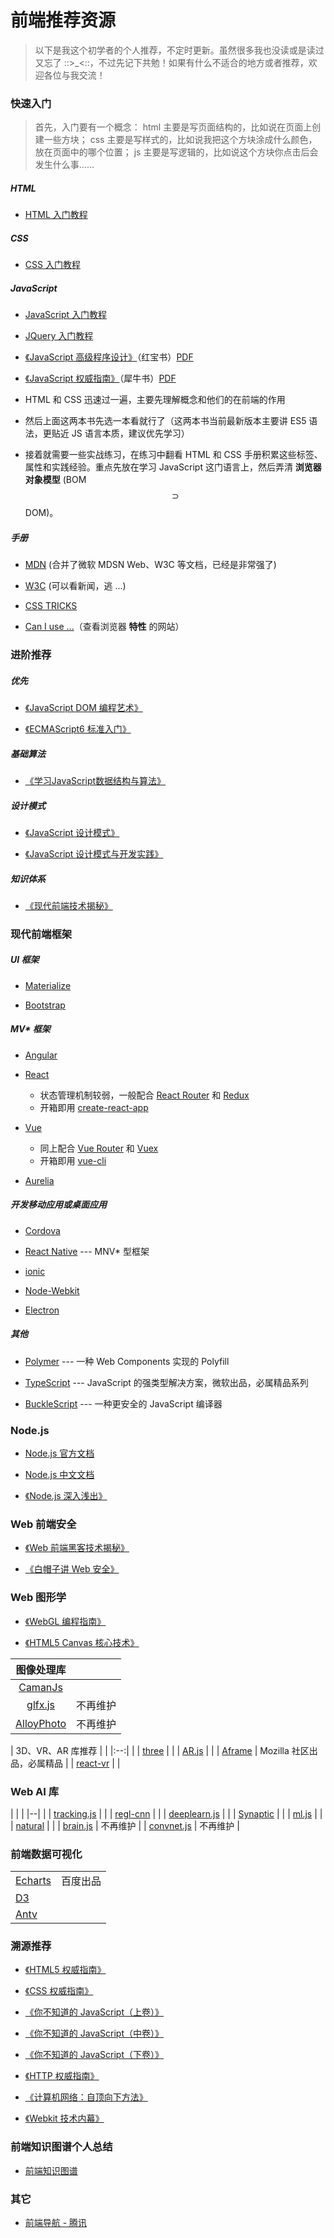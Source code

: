 # 前端推荐资源

> 以下是我这个初学者的个人推荐，不定时更新。虽然很多我也没读或是读过又忘了 ::>\_<::，不过先记下共勉！如果有什么不适合的地方或者推荐，欢迎各位与我交流！


### 快速入门

> 首先，入门要有一个概念：
> html 主要是写页面结构的，比如说在页面上创建一些方块；
> css 主要是写样式的，比如说我把这个方块涂成什么颜色，放在页面中的哪个位置；
> js 主要是写逻辑的，比如说这个方块你点击后会发生什么事......

##### HTML

- [HTML 入门教程](http://www.runoob.com/html/html-tutorial.html)

##### CSS

- [CSS 入门教程](http://www.runoob.com/css/css-tutorial.html)

##### JavaScript

- [JavaScript 入门教程](http://www.runoob.com/js/js-tutorial.html)

- [JQuery 入门教程](http://www.runoob.com/jquery/jquery-tutorial.html)

- [《JavaScript 高级程序设计》](https://book.douban.com/subject/10546125/)（红宝书）[PDF](http://note.youdao.com/noteshare?id=7ce6a29ea631d4ec477c64ba1b0ddcbe)

- [《JavaScript 权威指南》](https://book.douban.com/subject/10549733/)（犀牛书）[PDF](http://note.youdao.com/noteshare?id=4a0fe0dd3a60161f9f2da8edbe00c4df)


* HTML 和 CSS 迅速过一遍，主要先理解概念和他们的在前端的作用

* 然后上面这两本书先选一本看就行了（这两本书当前最新版本主要讲 ES5 语法，更贴近 JS 语言本质，建议优先学习）

* 接着就需要一些实战练习，在练习中翻看 HTML 和 CSS 手册积累这些标签、属性和实践经验。重点先放在学习 JavaScript 这门语言上，然后弄清 **浏览器对象模型** (BOM $$\supset$$ DOM)。


##### 手册

- [MDN](https://developer.mozilla.org/zh-CN/) (合并了微软 MDSN Web、W3C 等文档，已经是非常强了)

- [W3C](https://www.w3.org) (可以看新闻，逃 ...)

- [CSS TRICKS](https://css-tricks.com/almanac/)

- [Can I use ...](https://caniuse.com/#home)（查看浏览器 **特性** 的网站）


### 进阶推荐

##### 优先

- [《JavaScript DOM 编程艺术》](https://book.douban.com/subject/6038371/)

- [《ECMAScript6 标准入门》](http://es6.ruanyifeng.com)


##### 基础算法

- [《学习JavaScript数据结构与算法》](https://book.douban.com/subject/27129352/)

##### 设计模式

- [《JavaScript 设计模式》](https://book.douban.com/subject/26589719/)

- [《JavaScript 设计模式与开发实践》](https://book.douban.com/subject/26382780/)

##### 知识体系

- [《现代前端技术揭秘》](https://book.douban.com/subject/27021790/)


### 现代前端框架

##### UI 框架

- [Materialize](http://materializecss.com/)

- [Bootstrap](https://v4.bootcss.com/)

##### MV* 框架

- [Angular](https://angular.io)

- [React](https://reactjs.org/) 
  - 状态管理机制较弱，一般配合 [React Router]() 和 [Redux]()
  - 开箱即用 [create-react-app](https://github.com/facebookincubator/create-react-app)

- [Vue](https://cn.vuejs.org/index.html) 
  - 同上配合 [Vue Router]() 和 [Vuex]()
  - 开箱即用 [vue-cli](https://github.com/vuejs/vue-cli)

- [Aurelia](http://aurelia.io/)


##### 开发移动应用或桌面应用

- [Cordova](https://cordova.apache.org/)

- [React Native](https://facebook.github.io/react-native/) --- MNV* 型框架

- [ionic](https://ionicframework.com/)

- [Node-Webkit](https://nwjs.io/)

- [Electron](https://electronjs.org/)


##### 其他

- [Polymer](https://www.polymer-project.org/) --- 一种 Web Components 实现的 Polyfill

- [TypeScript](https://www.tslang.cn/) --- JavaScript 的强类型解决方案，微软出品，必属精品系列

- [BuckleScript](https://bucklescript.github,io) --- 一种更安全的 JavaScript 编译器


### Node.js

- [Node.js 官方文档](https://nodejs.org/dist/latest-v8.x/docs/api/)

- [Node.js 中文文档](http://nodejs.cn/api/)

- [《Node.js 深入浅出》](https://book.douban.com/subject/25768396/)


### Web 前端安全

- [《Web 前端黑客技术揭秘》](https://book.douban.com/subject/20451827/)

- [《白帽子讲 Web 安全》](https://book.douban.com/subject/25910557/)


### Web 图形学

- [《WebGL 编程指南》](https://book.douban.com/subject/25909351/)

- [《HTML5 Canvas 核心技术》](https://book.douban.com/subject/24533314/)

| 图像处理库 | |
|:--:|:--:|
| [CamanJs](http://camanjs.com/) | |
| [glfx.js](http://evanw.github.io/glfx.js/) | 不再维护 |
| [AlloyPhoto](http://alloyteam.github.io/AlloyPhoto/) | 不再维护 |

| 3D、VR、AR 库推荐 | |
|:--:| |
| [three]() | |
| [AR.js](https://github.com/jeromeetienne/AR.js) | |
| [Aframe](https://github.com/aframevr/aframe) | Mozilla 社区出品，必属精品 |
| [react-vr](https://github.com/facebook/react-vr) | |


### Web AI 库

|  | |
|--| |
| [tracking.js](https://trackingjs.com/) | |
| [regl-cnn](https://erkaman.github.io/regl-cnn/src/demo.html) | |
| [deeplearn.js](https://deeplearnjs.org/) | |
| [Synaptic](http://caza.la/synaptic/#/) | |
| [ml.js](https://github.com/mljs/ml) | |
| [natural](https://github.com/NaturalNode/natural) | |
| [brain.js](https://github.com/harthur/brain) | 不再维护 |
| [convnet.js](https://github.com/karpathy/convnetjs) | 不再维护 |

### 前端数据可视化

|  |  |
|--|--|
| [Echarts](http://echarts.baidu.com/) | 百度出品 |
| [D3](https://www.google.com.hk/search?q=d3) | |
| [Antv](https://antv.alipay.com/index.html) | |

### 溯源推荐

- [《HTML5 权威指南》](https://book.douban.com/subject/25786074/)

- [《CSS 权威指南》](https://book.douban.com/subject/2308234/)

- [《你不知道的 JavaScript（上卷）》](https://book.douban.com/subject/26351021/)

- [《你不知道的 JavaScript（中卷）》](https://book.douban.com/subject/26854244/)

- [《你不知道的 JavaScript（下卷）》](https://book.douban.com/subject/27620408/)

- [《HTTP 权威指南》](https://book.douban.com/subject/10746113/)

- [《计算机网络：自顶向下方法》](https://book.douban.com/subject/26176870/)

- [《Webkit 技术内幕》](https://book.douban.com/subject/25910556/)


### 前端知识图谱个人总结

- [前端知识图谱](./knowledge-graph.md)

### 其它

- [前端导航 - 腾讯](http://www.alloyteam.com/nav/)